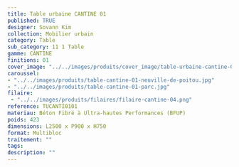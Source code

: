 ```yaml
---
title: Table urbaine CANTINE 01 
published: TRUE
designer: Sovann Kim
collection: Mobilier urbain
category: Table
sub_category: 11 1 Table
gamme: CANTINE
finitions: 01
cover_image: "../../images/produits/cover_image/table-urbaine-cantine-01.jpg"
caroussel: 
- "../../images/produits/table-cantine-01-neuville-de-poitou.jpg"
- "../../images/produits/table-cantine-01-parc.jpg"
filaire: 
 - "../../images/produits/filaires/filaire-cantine-04.png"
reference: TUCANTI0101
materiau: Béton Fibré à Ultra-hautes Performances (BFUP)
poids: 423
dimensions: L2500 x P900 x H750
format: Multibloc
traitement: ""
tags: 
description: ""
---
```

